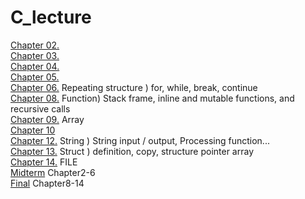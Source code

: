 # C_lecture
[Chapter 02.](https://github.com/kimhan0421/C_lecture/tree/master/Chap2)\
[Chapter 03.](https://github.com/kimhan0421/C_lecture/tree/master/Chap3)\
[Chapter 04.](https://github.com/kimhan0421/C_lecture/tree/master/Chap4)\
[Chapter 05.](https://github.com/kimhan0421/C_lecture/tree/master/Chap5)\
[Chapter 06.](https://github.com/kimhan0421/C_lecture/tree/master/Chap6) Repeating structure ) for, while, break, continue \
[Chapter 08.](https://github.com/kimhan0421/C_lecture/tree/master/Chap%208) Function) Stack frame, inline and mutable functions, and recursive calls\
[Chapter 09.](https://github.com/kimhan0421/C_lecture/tree/master/Chap9) Array\
[Chapter 10](https://github.com/kimhan0421/C_lecture/tree/master/Chap%2010)\
[Chapter 12.](https://github.com/kimhan0421/C_lecture/tree/master/Chap12) String ) String input / output, Processing function...\
[Chapter 13.](https://github.com/kimhan0421/C_lecture/tree/master/Chap13) Struct ) definition, copy, structure pointer array\
[Chapter 14.](https://github.com/kimhan0421/C_lecture/tree/master/Ch14) FILE\
[Midterm](https://github.com/kimhan0421/C_lecture/tree/master/Midterm)  Chapter2-6\
[Final](https://github.com/kimhan0421/C_lecture/tree/master/Final)  Chapter8-14
